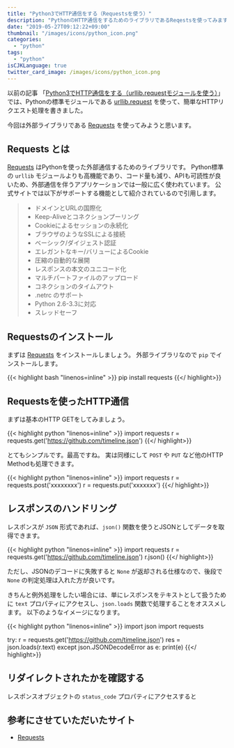 ```yaml
---
title: "Python3でHTTP通信をする（Requestsを使う）"
description: "PythonのHTTP通信をするためのライブラリであるReqestsを使ってみます。"
date: "2019-05-27T09:12:22+09:00"
thumbnail: "/images/icons/python_icon.png"
categories:
  - "python"
tags:
  - "python"
isCJKLanguage: true
twitter_card_image: /images/icons/python_icon.png
---
```


以前の記事 「[Python3でHTTP通信をする（urllib.requestモジュールを使う）](/post/python/http-request-with-urllib/)」 では、Pythonの標準モジュールである [urllib.request](https://docs.python.org/ja/3/library/urllib.request.html) を使って、簡単なHTTPリクエスト処理を書きました。

今回は外部ライブラリである [Requests](https://requests-docs-ja.readthedocs.io/en/latest/) を使ってみようと思います。

## Requests とは

[Requests](https://requests-docs-ja.readthedocs.io/en/latest/) はPythonを使った外部通信するためのライブラリです。
Python標準の `urllib` モジュールよりも高機能であり、コード量も減り、APIも可読性が良いため、外部通信を伴うアプリケーションでは一般に広く使われています。
公式サイトでは以下がサポートする機能として紹介されているので引用します。

> * ドメインとURLの国際化
> * Keep-Aliveとコネクションプーリング
> * Cookieによるセッションの永続化
> * ブラウザのようなSSLによる接続
> * ベーシック/ダイジェスト認証
> * エレガントなキー/バリューによるCookie
> * 圧縮の自動的な展開
> * レスポンスの本文のユニコード化
> * マルチパートファイルのアップロード
> * コネクションのタイムアウト
> * .netrc のサポート
> * Python 2.6-3.3に対応
> * スレッドセーフ

## Requestsのインストール

まずは [Requests](https://requests-docs-ja.readthedocs.io/en/latest/) をインストールしましょう。
外部ライブラリなので `pip` でインストールします。

{{< highlight bash "linenos=inline" >}}
pip install requests
{{</ highlight>}}

## Requestsを使ったHTTP通信

まずは基本のHTTP GETをしてみましょう。

{{< highlight python "linenos=inline" >}}
import requests
r = requests.get('https://github.com/timeline.json')
{{</ highlight>}}

とてもシンプルです。最高ですね。
実は同様にして `POST` や `PUT` など他のHTTP Methodも処理できます。

{{< highlight python "linenos=inline" >}}
import requests
r = requests.post('xxxxxxxx')
r = requests.put('xxxxxxx')
{{</ highlight>}}

## レスポンスのハンドリング

レスポンスが `JSON` 形式であれば、`json()` 関数を使うとJSONとしてデータを取得できます。

{{< highlight python "linenos=inline" >}}
import requests
r = requests.get('https://github.com/timeline.json')
r.json()
{{</ highlight>}}

ただし、JSONのデコードに失敗すると `None` が返却される仕様なので、後段で　`None` の判定処理は入れた方が良いです。

きちんと例外処理をしたい場合には、単にレスポンスをテキストとして扱うために `text` プロパティにアクセスし、`json.loads` 関数で処理することをオススメします。
以下のようなイメージになります。

{{< highlight python "linenos=inline" >}}
import json
import requests

try:
    r = requests.get('https://github.com/timeline.json')
    res = json.loads(r.text)
except json.JSONDecodeError as e:
    print(e)
{{</ highlight>}}

## リダイレクトされたかを確認する

レスポンスオブジェクトの `status_code` プロパティにアクセスすると


## 参考にさせていただいたサイト

* [Requests](https://requests-docs-ja.readthedocs.io/en/latest/)

